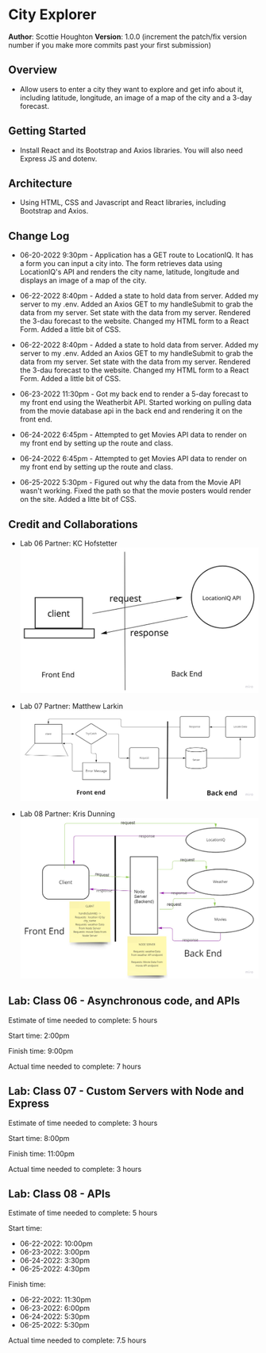 # City Explorer

**Author**: Scottie Houghton
**Version**: 1.0.0 (increment the patch/fix version number if you make more commits past your first submission)

## Overview
* Allow users to enter a city they want to explore and get info about it, including latitude, longitude, an image of a map of the city and a 3-day forecast.

<!-- Provide a high level overview of what this application is and why you are building it, beyond the fact that it's an assignment for this class. (i.e. What's your problem domain?) -->

## Getting Started
* Install React and its Bootstrap and Axios libraries. You will also need Express JS and dotenv.

<!-- What are the steps that a user must take in order to build this app on their own machine and get it running? -->

## Architecture
* Using HTML, CSS and Javascript and React libraries, including Bootstrap and Axios.

<!-- Provide a detailed description of the application design. What technologies (languages, libraries, etc) you're using, and any other relevant design information. -->

## Change Log
* 06-20-2022 9:30pm - Application has a GET route to LocationIQ. It has a form you can input a city into. The form retrieves data using LocationIQ's API and renders the city name, latitude, longitude and displays an image of a map of the city.

* 06-22-2022 8:40pm - Added a state to hold data from server. Added my server to my .env. Added an Axios GET to my handleSubmit to grab the data from my server. Set state with the data from my server. Rendered the 3-dau forecast to the website. Changed my HTML form to a React Form. Added a little bit of CSS.

* 06-22-2022 8:40pm - Added a state to hold data from server. Added my server to my .env. Added an Axios GET to my handleSubmit to grab the data from my server. Set state with the data from my server. Rendered the 3-dau forecast to the website. Changed my HTML form to a React Form. Added a little bit of CSS.

* 06-23-2022 11:30pm - Got my back end to render a 5-day forecast to my front end using the Weatherbit API. Started working on pulling data from the movie database api in the back end and rendering it on the front end.

* 06-24-2022 6:45pm - Attempted to get Movies API data to render on my front end by setting up the route and class.

* 06-24-2022 6:45pm - Attempted to get Movies API data to render on my front end by setting up the route and class.

* 06-25-2022 5:30pm - Figured out why the data from the Movie API wasn't working. Fixed the path so that the movie posters would render on the site. Added a litte bit of CSS.

## Credit and Collaborations
* Lab 06 Partner: KC Hofstetter
![Lab 06](./public/images/lab06-WRRC.jpg)

* Lab 07 Partner: Matthew Larkin
![Lab 07](./public/images/lab07-WRRC.jpg)

* Lab 08 Partner: Kris Dunning
![Lab 07](./public/images/lab08-WRRC.jpg)

## Lab: Class 06 - Asynchronous code, and APIs

Estimate of time needed to complete: 5 hours

Start time: 2:00pm

Finish time: 9:00pm

Actual time needed to complete: 7 hours

## Lab: Class 07 - Custom Servers with Node and Express

Estimate of time needed to complete: 3 hours

Start time: 8:00pm

Finish time: 11:00pm

Actual time needed to complete: 3 hours

## Lab: Class 08 - APIs

Estimate of time needed to complete: 5 hours

Start time:
* 06-22-2022: 10:00pm
* 06-23-2022: 3:00pm
* 06-24-2022: 3:30pm
* 06-25-2022: 4:30pm

Finish time:
* 06-22-2022: 11:30pm
* 06-23-2022: 6:00pm
* 06-24-2022: 5:30pm
* 06-25-2022: 5:30pm

Actual time needed to complete: 7.5 hours